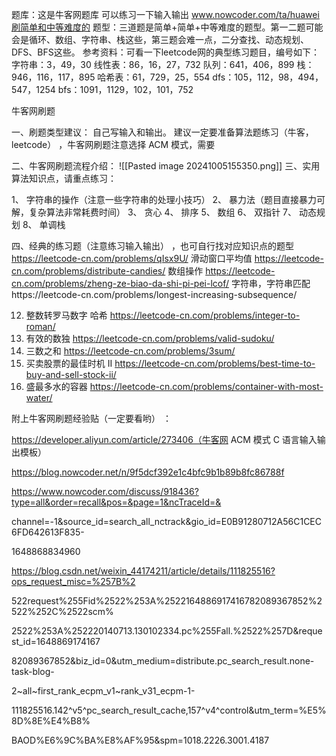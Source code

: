 题库：这是牛客网题库 可以练习一下输入输出
www.nowcoder.com/ta/huawei刷简单和中等难度的
题型：三道题是简单+简单+中等难度的题型。第一二题可能会是循环、数组、字符串、栈这些，第三题会难一点，二分查找、动态规划、DFS、BFS这些。
参考资料：可看一下leetcode网的典型练习题目，编号如下：
字符串：3，49，30
线性表：86，16，27，732
队列：641，406，899
栈：946，116，117，895
哈希表：61，729，25，554
dfs：105，112，98，494，547，1254
bfs：1091，1129，102，101，752

牛客网刷题

一、刷题类型建议：
自己写输入和输出。
建议一定要准备算法题练习（牛客，leetcode） ，牛客网刷题注意选择 ACM 模式，需要

二、牛客网刷题流程介绍：
!\[\[Pasted image 20241005155350.png\]\]
三、实用算法知识点，请重点练习：

1、 字符串的操作（注意一些字符串的处理小技巧）
2、 暴力法（题目直接暴力可解，复杂算法非常耗费时间）
3、 贪心
4、 排序
5、 数组
6、 双指针
7、 动态规划
8、 单调栈

四、经典的练习题（注意练习输入输出） ，也可自行找对应知识点的题型
https://leetcode-cn.com/problems/qIsx9U/ 滑动窗口平均值
https://leetcode-cn.com/problems/distribute-candies/ 数组操作
https://leetcode-cn.com/problems/zheng-ze-biao-da-shi-pi-pei-lcof/ 字符串，字符串匹配https://leetcode-cn.com/problems/longest-increasing-subsequence/

12. 整数转罗马数字 哈希 https://leetcode-cn.com/problems/integer-to-roman/
01. 有效的数独 https://leetcode-cn.com/problems/valid-sudoku/
01. 三数之和 https://leetcode-cn.com/problems/3sum/
01. 买卖股票的最佳时机 II https://leetcode-cn.com/problems/best-time-to-buy-and-sell-stock-ii/
01. 盛最多水的容器 https://leetcode-cn.com/problems/container-with-most-water/

附上牛客网刷题经验贴（一定要看哟） ：

https://developer.aliyun.com/article/273406（牛客网 ACM 模式 C 语言输入输出模板）

https://blog.nowcoder.net/n/9f5dcf392e1c4bfc9b1b89b8fc86788f

https://www.nowcoder.com/discuss/918436?type=all&order=recall&pos=&page=1&ncTraceId=&

channel=-1&source_id=search_all_nctrack&gio_id=E0B91280712A56C1CEC6FD642613F835-

1648868834960

https://blog.csdn.net/weixin_44174211/article/details/111825516?ops_request_misc=%257B%2

522request%255Fid%2522%253A%2522164886917416782089367852%2522%252C%2522scm%

2522%253A%252220140713.130102334.pc%255Fall.%2522%257D&request_id=1648869174167

82089367852&biz_id=0&utm_medium=distribute.pc_search_result.none-task-blog-

2~all~first_rank_ecpm_v1~rank_v31_ecpm-1-

111825516.142^v5^pc_search_result_cache,157^v4^control&utm_term=%E5%8D%8E%E4%B8%

BAOD%E6%9C%BA%E8%AF%95&spm=1018.2226.3001.4187
